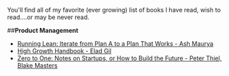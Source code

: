 You'll find all of my favorite (ever growing) list of books I have read, wish to read....or may be never read.

##**Product Management**

+ [Running Lean: Iterate from Plan A to a Plan That Works - Ash Maurya](https://www.amazon.in/Running-Lean-Iterate-Plan-Works/dp/9350238047)
+ [High Growth Handbook - Elad Gil](https://www.amazon.in/High-Growth-Handbook-Elad-Gil/dp/1732265100)
+ [Zero to One: Notes on Startups, or How to Build the Future - Peter Thiel, Blake Masters](https://www.amazon.in/Zero-One-Start-Build-Future/dp/0753555190)
